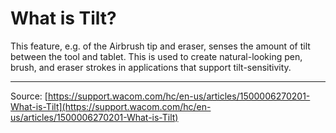 # What is Tilt?

This feature, e.g. of the Airbrush tip and eraser, senses the amount of tilt between the tool and tablet. This is used to create natural-looking pen, brush, and eraser strokes in applications that support tilt-sensitivity.

---
Source: [https://support.wacom.com/hc/en-us/articles/1500006270201-What-is-Tilt](https://support.wacom.com/hc/en-us/articles/1500006270201-What-is-Tilt)
